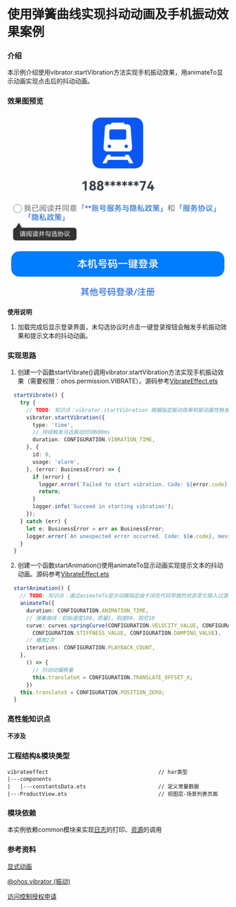 # 使用弹簧曲线实现抖动动画及手机振动效果案例

### 介绍

本示例介绍使用vibrator.startVibration方法实现手机振动效果，用animateTo显示动画实现点击后的抖动动画。

### 效果图预览

![](../../product/entry/src/main/resources/base/media/vibrate_effect.gif)

**使用说明**

1. 加载完成后显示登录界面，未勾选协议时点击一键登录按钮会触发手机振动效果和提示文本的抖动动画。

### 实现思路

1. 创建一个函数startVibrate()调用vibrator.startVibration方法实现手机振动效果（需要权限：ohos.permission.VIBRATE）。源码参考[VibrateEffect.ets](./src/main/ets/VibrateEffect.ets)
```ts
  startVibrate() {
    try {
      // TODO: 知识点：vibrator.startVibration 根据指定振动效果和振动属性触发马达振动
      vibrator.startVibration({
        type: 'time',
        // 持续触发马达振动时间600ms
        duration: CONFIGURATION.VIBRATION_TIME,
      }, {
        id: 0,
        usage: 'alarm',
      }, (error: BusinessError) => {
        if (error) {
          logger.error(`Failed to start vibration. Code: ${error.code}, message: ${error.message}`);
          return;
        }
        logger.info('Succeed in starting vibration');
      });
    } catch (err) {
      let e: BusinessError = err as BusinessError;
      logger.error(`An unexpected error occurred. Code: ${e.code}, message: ${e.message}`);
    }
  }
  ```
2. 创建一个函数startAnimation()使用animateTo显示动画实现提示文本的抖动动画。源码参考[VibrateEffect.ets](./src/main/ets/VibrateEffect.ets)
```ts
  startAnimation() {
    // TODO: 知识点：通过animateTo显示动画指定由于闭包代码导致的状态变化插入过渡动效
    animateTo({
      duration: CONFIGURATION.ANIMATION_TIME,
      // 弹簧曲线：初始速度100，质量1，刚度80，阻尼10
      curve: curves.springCurve(CONFIGURATION.VELOCITY_VALUE, CONFIGURATION.MASS_VALUE,
        CONFIGURATION.STIFFNESS_VALUE, CONFIGURATION.DAMPING_VALUE),
      // 播放2次
      iterations: CONFIGURATION.PLAYBACK_COUNT,
    },
      () => {
        // 抖动动偏移量
        this.translateX = CONFIGURATION.TRANSLATE_OFFSET_X;
      })
    this.translateX = CONFIGURATION.POSITION_ZERO;
  }
```
### 高性能知识点

**不涉及**

### 工程结构&模块类型

   ```
   vibrateeffect                                   // har类型
   |---components
   |   |---constantsData.ets                       // 定义常量数据
   |---ProductView.ets                             // 视图层-场景列表页面
   ```

### 模块依赖

本实例依赖common模块来实现[日志](../../common/utils/src/main/ets/log/Logger.ets)的打印、[资源](../../common/utils/src/main/resources/base/element)的调用

### 参考资料

[显式动画](https://developer.huawei.com/consumer/cn/doc/harmonyos-references-V2/ts-explicit-animation-0000001478341181-V2)

[@ohos.vibrator (振动)](https://developer.huawei.com/consumer/cn/doc/harmonyos-references-V2/js-apis-vibrator-0000001451155026-V2#ZH-CN_TOPIC_0000001574248809__vibrateeffect9)

[访问控制授权申请](https://developer.huawei.com/consumer/cn/doc/harmonyos-guides-V2/accesstoken-guidelines-0000001493744016-V2)